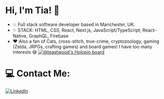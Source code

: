 # Hi, I'm Tia! 👋

+ :boom: Full stack software developer based in Manchester, UK.
+ :sparkles: STACK: HTML, CSS, React, Next.js, JavaScript/TypeScript, React-Native, GraphQL, Firebase
+ :heart: Also a fan of Cats, cross-stitch, true-crime, cryptozoology, gaming (Zelda, JRPGs, crafting games) and board games! I have too many interests :sweat_smile:
[![@teastwood's Holopin board](https://holopin.io/api/user/board?user=teastwood)](https://holopin.io/@teastwood)

# 💻 Contact Me:
[![LinkedIn](https://img.icons8.com/nolan/64/linkedin.png)](https://www.linkedin.com/in/tiaeastwood/)

              
